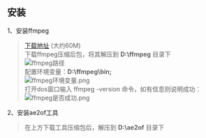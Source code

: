 ## 安装

1、安装ffmpeg      

>[下载地址](https://ffmpeg.zeranoe.com/builds/) (大约60M)<br/>
下载ffmpeg压缩后包，将其解压到 **D:\ffmpeg** 目录下<br/>
![ffmpeg路径](https://code.yy.com/pengjun/ae2of_tools/raw/master/readme_img/ffmpeg路径.png "ffmpeg路径")<br/>
配置环境变量：**D:\ffmpeg\bin;**<br/>
![ffmpeg环境变量.png](https://code.yy.com/pengjun/ae2of_tools/raw/master/readme_img/ffmpeg环境变量.png "ffmpeg环境变量")<br/>
打开dos窗口输入 ffmpeg -version 命令，如有信息则说明成功：
![ffmpeg是否成功.png](https://code.yy.com/pengjun/ae2of_tools/raw/master/readme_img/ffmpeg是否成功.png "ffmpeg是否成功")<br/>

2、安装ae2of工具

>在上方下载工具压缩包后，解压到 **D:\ae2of** 目录下

<br/>

<br/>


